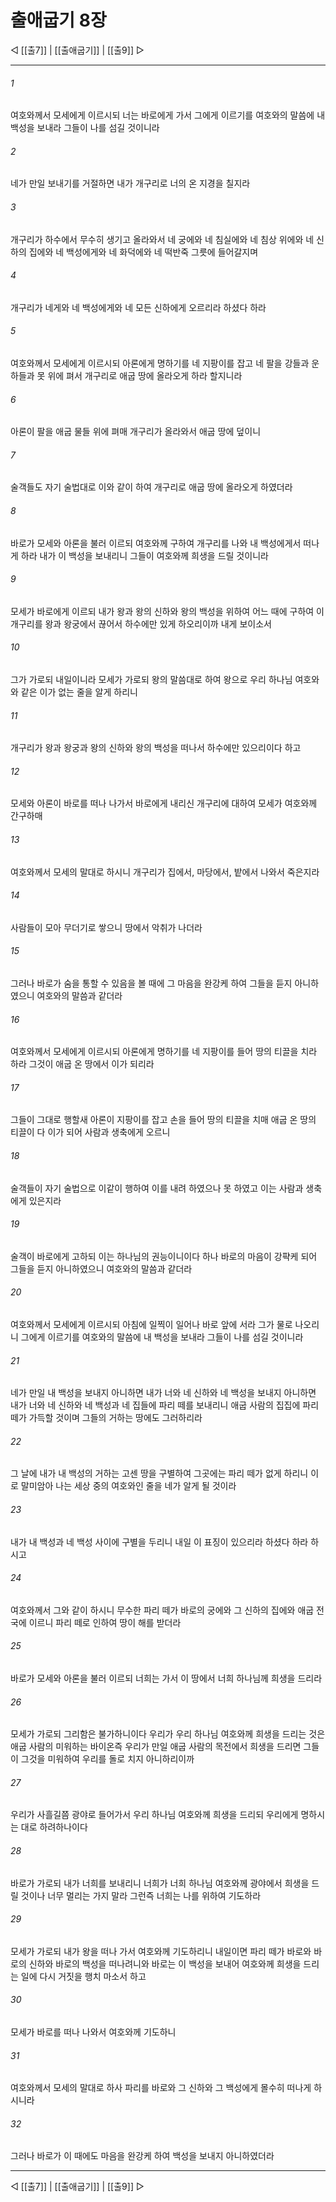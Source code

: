 # 출애굽기 8장

◁ [[출7]] | [[출애굽기]] | [[출9]] ▷
***

###### 1
여호와께서 모세에게 이르시되 너는 바로에게 가서 그에게 이르기를 여호와의 말씀에 내 백성을 보내라 그들이 나를 섬길 것이니라

###### 2
네가 만일 보내기를 거절하면 내가 개구리로 너의 온 지경을 칠지라

###### 3
개구리가 하수에서 무수히 생기고 올라와서 네 궁에와 네 침실에와 네 침상 위에와 네 신하의 집에와 네 백성에게와 네 화덕에와 네 떡반죽 그릇에 들어갈지며

###### 4
개구리가 네게와 네 백성에게와 네 모든 신하에게 오르리라 하셨다 하라

###### 5
여호와께서 모세에게 이르시되 아론에게 명하기를 네 지팡이를 잡고 네 팔을 강들과 운하들과 못 위에 펴서 개구리로 애굽 땅에 올라오게 하라 할지니라

###### 6
아론이 팔을 애굽 물들 위에 펴매 개구리가 올라와서 애굽 땅에 덮이니

###### 7
술객들도 자기 술법대로 이와 같이 하여 개구리로 애굽 땅에 올라오게 하였더라

###### 8
바로가 모세와 아론을 불러 이르되 여호와께 구하여 개구리를 나와 내 백성에게서 떠나게 하라 내가 이 백성을 보내리니 그들이 여호와께 희생을 드릴 것이니라

###### 9
모세가 바로에게 이르되 내가 왕과 왕의 신하와 왕의 백성을 위하여 어느 때에 구하여 이 개구리를 왕과 왕궁에서 끊어서 하수에만 있게 하오리이까 내게 보이소서

###### 10
그가 가로되 내일이니라 모세가 가로되 왕의 말씀대로 하여 왕으로 우리 하나님 여호와와 같은 이가 없는 줄을 알게 하리니

###### 11
개구리가 왕과 왕궁과 왕의 신하와 왕의 백성을 떠나서 하수에만 있으리이다 하고

###### 12
모세와 아론이 바로를 떠나 나가서 바로에게 내리신 개구리에 대하여 모세가 여호와께 간구하매

###### 13
여호와께서 모세의 말대로 하시니 개구리가 집에서, 마당에서, 밭에서 나와서 죽은지라

###### 14
사람들이 모아 무더기로 쌓으니 땅에서 악취가 나더라

###### 15
그러나 바로가 숨을 통할 수 있음을 볼 때에 그 마음을 완강케 하여 그들을 듣지 아니하였으니 여호와의 말씀과 같더라

###### 16
여호와께서 모세에게 이르시되 아론에게 명하기를 네 지팡이를 들어 땅의 티끌을 치라 하라 그것이 애굽 온 땅에서 이가 되리라

###### 17
그들이 그대로 행할새 아론이 지팡이를 잡고 손을 들어 땅의 티끌을 치매 애굽 온 땅의 티끌이 다 이가 되어 사람과 생축에게 오르니

###### 18
술객들이 자기 술법으로 이같이 행하여 이를 내려 하였으나 못 하였고 이는 사람과 생축에게 있은지라

###### 19
술객이 바로에게 고하되 이는 하나님의 권능이니이다 하나 바로의 마음이 강퍅케 되어 그들을 듣지 아니하였으니 여호와의 말씀과 같더라

###### 20
여호와께서 모세에게 이르시되 아침에 일찍이 일어나 바로 앞에 서라 그가 물로 나오리니 그에게 이르기를 여호와의 말씀에 내 백성을 보내라 그들이 나를 섬길 것이니라

###### 21
네가 만일 내 백성을 보내지 아니하면 내가 너와 네 신하와 네 백성을 보내지 아니하면 내가 너와 네 신하와 네 백성과 네 집들에 파리 떼를 보내리니 애굽 사람의 집집에 파리 떼가 가득할 것이며 그들의 거하는 땅에도 그러하리라

###### 22
그 날에 내가 내 백성의 거하는 고센 땅을 구별하여 그곳에는 파리 떼가 없게 하리니 이로 말미암아 나는 세상 중의 여호와인 줄을 네가 알게 될 것이라

###### 23
내가 내 백성과 네 백성 사이에 구별을 두리니 내일 이 표징이 있으리라 하셨다 하라 하시고

###### 24
여호와께서 그와 같이 하시니 무수한 파리 떼가 바로의 궁에와 그 신하의 집에와 애굽 전국에 이르니 파리 떼로 인하여 땅이 해를 받더라

###### 25
바로가 모세와 아론을 불러 이르되 너희는 가서 이 땅에서 너희 하나님께 희생을 드리라

###### 26
모세가 가로되 그리함은 불가하니이다 우리가 우리 하나님 여호와께 희생을 드리는 것은 애굽 사람의 미워하는 바이온즉 우리가 만일 애굽 사람의 목전에서 희생을 드리면 그들이 그것을 미워하여 우리를 돌로 치지 아니하리이까

###### 27
우리가 사흘길쯤 광야로 들어가서 우리 하나님 여호와께 희생을 드리되 우리에게 명하시는 대로 하려하나이다

###### 28
바로가 가로되 내가 너희를 보내리니 너희가 너희 하나님 여호와께 광야에서 희생을 드릴 것이나 너무 멀리는 가지 말라 그런즉 너희는 나를 위하여 기도하라

###### 29
모세가 가로되 내가 왕을 떠나 가서 여호와께 기도하리니 내일이면 파리 떼가 바로와 바로의 신하와 바로의 백성을 떠나려니와 바로는 이 백성을 보내어 여호와께 희생을 드리는 일에 다시 거짓을 행치 마소서 하고

###### 30
모세가 바로를 떠나 나와서 여호와께 기도하니

###### 31
여호와께서 모세의 말대로 하사 파리를 바로와 그 신하와 그 백성에게 몰수히 떠나게 하시니라

###### 32
그러나 바로가 이 때에도 마음을 완강케 하여 백성을 보내지 아니하였더라

***
◁ [[출7]] | [[출애굽기]] | [[출9]] ▷